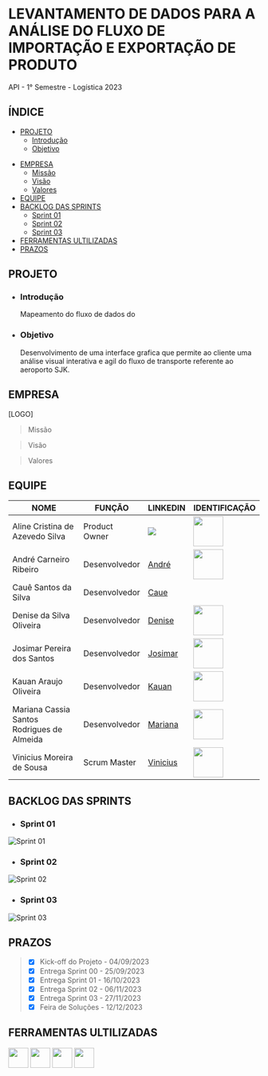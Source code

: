 <p align = "center">
 
# LEVANTAMENTO DE DADOS PARA A ANÁLISE DO FLUXO DE IMPORTAÇÃO E EXPORTAÇÃO DE PRODUTO

API - 1° Semestre - Logística 2023

</p>

## ÍNDICE
 * [PROJETO](#projeto)
   - [Introdução](#introdução)
   - [Objetivo](#objetivo)
 + [EMPRESA](#empresa)
   - [Missão](#missão)
   - [Visão](#visão)
   - [Valores](#valores)
 + [EQUIPE](#equipe)
 + [BACKLOG DAS SPRINTS](#backlog-das-sprints)
   - [Sprint 01](#sprint-01)
   - [Sprint 02](#sprint-02)
   - [Sprint 03](#sprint-03)
 + [FERRAMENTAS ULTILIZADAS](#ferramentas-ultilizadas)
 + [PRAZOS](#prazos)



## PROJETO

- ### Introdução
   Mapeamento do fluxo de dados do
  
- ### Objetivo
   Desenvolvimento de uma interface grafica que permite ao cliente uma análise visual interativa e agil do fluxo de transporte referente ao aeroporto SJK.

## EMPRESA

[LOGO]
 
 > Missão

 > Visão

 > Valores

## EQUIPE

|NOME | FUNÇÃO | LINKEDIN | IDENTIFICAÇÃO |
|-----|--------|----------|---------------|
| Aline Cristina de Azevedo Silva | Product Owner |<a href="https://www.linkedin.com/in/aline-cristina-azevedo-silva-870b22161" target="blank"> <img src="https://img.shields.io/badge/-LinkedIn-%230077B5?style=for-the-badge&logo=linkedin&logoColor=white" target="_blank"> </a> |<img src="https://media.licdn.com/dms/image/D4D03AQFFAYT0Zl8MrQ/profile-displayphoto-shrink_800_800/0/1689631460398?e=1700697600&v=beta&t=SdA8pDhc59TWA4Z8FwPXX8XNEC_XnUU6ztCB27wVCgw" width="60px"> |
| André Carneiro Ribeiro | Desenvolvedor | [André](https://www.linkedin.com/in/andr%C3%A9-carneiro-ribeiro-073b73259) |<img src= "https://media.licdn.com/dms/image/D4D35AQENqKR2VwTVlw/profile-framedphoto-shrink_800_800/0/1686400849101?e=1695844800&v=beta&t=Q4gr32nS-giH8d711MmE9uAQ20veWoortIooUInQ6R4" width="60px"> |
| Cauê Santos da Silva | Desenvolvedor | [Caue](https://br.linkedin.com/in/caue-santos-a01228288)| |<img src= "https://media.licdn.com/dms/image/D4D03AQGCBF3w-dTFYg/profile-displayphoto-shrink_800_800/0/1695077480764?e=1700697600&v=beta&t=VPyPLnAqgMlrGLIZWlHxpzkSdfhmaoXlDlqC4SDdO7g" width="60px"> |
| Denise da Silva Oliveira | Desenvolvedor | [Denise](https://www.linkedin.com/in/denise-oliveira-32099a287) |<img src= "https://media.licdn.com/dms/image/D4E03AQFZslt4fSwPWg/profile-displayphoto-shrink_800_800/0/1691794503206?e=1700697600&v=beta&t=RvPnjGG4zrpyMB2UmSHILkgA2VvpL8DSYEccNDAQz_c" width="60px"> |
| Josimar Pereira dos Santos | Desenvolvedor | [Josimar](https://www.linkedin.com/mwlite/profile/me?trk=p_mwlite_feed_updates-secondary_nav) |<img src= "" width="60px"> |
| Kauan Araujo Oliveira | Desenvolvedor | [Kauan](https://br.linkedin.com/in/kauan-oliveira-4b54b5291) | <img src= "https://media.licdn.com/dms/image/D4D03AQFH7Kuv1DjOnw/profile-displayphoto-shrink_800_800/0/1695078025758?e=1700697600&v=beta&t=AYU0Kqr_9_-j39zVkIOfpqRKlBoOPcw5jNwGtSCZtkU" width="60px"> | 
| Mariana Cassia Santos Rodrigues de Almeida | Desenvolvedor | [Mariana](https://www.linkedin.com/in/marianac%C3%A1ssia/) |<img src= "https://avatars.githubusercontent.com/u/111469327?v=4" width="60px"> |
| Vinicius Moreira de Sousa | Scrum Master | [Vinicius](https://www.linkedin.com/in/vinicius-moreira-de-sousa-146359287) |<img src= "https://media.licdn.com/dms/image/D4E03AQHnFFtchFJbSg/profile-displayphoto-shrink_800_800/0/1691760851823?e=1700697600&v=beta&t=3h3eEh45iPttodecYqxVGCu_WWkKFac4qG-6OHGzjKk" width="60px"> |

## BACKLOG DAS SPRINTS

- ### Sprint 01

![Sprint 01](https://github.com/ATLASlog/ATLASlog/assets/111469327/0646876e-bfc5-47c2-8b1f-7a6cf2a27317)

- ### Sprint 02

![Sprint 02](https://github.com/ATLASlog/ATLASlog/assets/111469327/ba14defd-5688-4df8-b0c8-e878d6a735b0)

- ### Sprint 03

![Sprint 03](https://github.com/ATLASlog/ATLASlog/assets/111469327/d7ff0af8-d9fa-419f-86d5-31030d2c3636)


## PRAZOS

> - [X] Kick-off do Projeto - 04/09/2023
> - [X] Entrega Sprint 00   - 25/09/2023
> - [X] Entrega Sprint 01   - 16/10/2023
> - [X] Entrega Sprint 02   - 06/11/2023
> - [X] Entrega Sprint 03   - 27/11/2023
> - [X] Feira de Soluções   - 12/12/2023


## FERRAMENTAS ULTILIZADAS 

<img src= "https://github.com/ATLASlog/ATLASlog/assets/111469327/a2b2af85-35be-45c2-8aa4-ac50af949e3f" width="40px"> 
<img src= "https://github.com/ATLASlog/ATLASlog/assets/111469327/8e762ff1-717d-4e80-a7c8-dd6da9a90b6f" width="40px"> 
<img src= "https://github.com/ATLASlog/ATLASlog/assets/111469327/e9dccc1f-a057-483d-b9c1-a8f1b570c3fb" width="40px"> 
<img src= "https://github.com/ATLASlog/ATLASlog/assets/111469327/54ef2cf0-a0b0-4a94-b67d-3c5afb0ac89b" width="40px"> 



